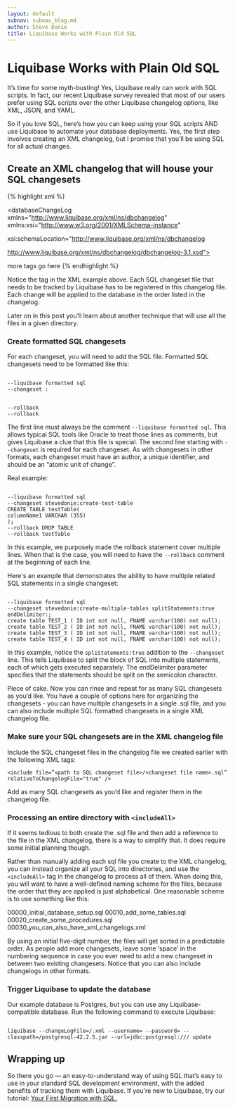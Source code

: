 ```yaml
---
layout: default
subnav: subnav_blog.md
author: Steve Donie
title: Liquibase Works with Plain Old SQL
---
```

# Liquibase Works with Plain Old SQL

It’s time for some myth-busting! Yes, Liquibase really can work with SQL scripts. In fact, our recent Liquibase survey revealed that most of our users prefer using SQL scripts over the other Liquibase changelog options, like XML, JSON, and YAML. 

So if you love SQL, here’s how you can keep using your SQL scripts AND use Liquibase to automate your database deployments. Yes, the first step involves creating an XML changelog, but I promise that you’ll be using SQL for all actual changes. 

## Create an XML changelog that will house your SQL changesets

{% highlight xml %}
<?xml version="1.0" encoding="UTF-8"?>
<databaseChangeLog xmlns="http://www.liquibase.org/xml/ns/dbchangelog"
xmlns:xsi="http://www.w3.org/2001/XMLSchema-instance"

xsi:schemaLocation="http://www.liquibase.org/xml/ns/dbchangelog

http://www.liquibase.org/xml/ns/dbchangelog/dbchangelog-3.1.xsd">

<include file="<path to changeset SQL file>/<changeset file name>.sql>" relativeToChangelogFile="true"/>
more <include> tags go here

</databaseChangeLog>
{% endhighlight %}

Notice the <include> tag in the XML example above. Each SQL changeset file that needs to be tracked by Liquibase has to be registered in this changelog file. Each change will be applied to the database in the order listed in the changelog. 

Later on in this post you’ll learn about another technique that will use all the files in a given directory. 

### Create formatted SQL changesets

For each changeset, you will need to add the SQL file. Formatted SQL changesets need to be formatted like this:

<pre><code class="language-bash"> 
--liquibase formatted sql
--changeset <author name>:<a unique identifier for the SQL changeset>
<SQL statements go here>
<SQL statements go here>
--rollback <rollback SQL statements>
--rollback <rollback SQL statements>
</code></pre>

The first line must always be the comment `--liquibase formatted sql`. This allows typical SQL tools like Oracle to treat those lines as comments, but gives Liquibase a clue that this file is special. The second line starting with `--changeset` is required for each changeset. As with changesets in other formats, each changeset must have an author, a unique identifier, and should be an “atomic unit of change”. 

Real example:
<pre><code class="language-bash"> 
--liquibase formatted sql
--changeset stevedonie:create-test-table
CREATE TABLE testTable(
columnName1 VARCHAR (355)
);
--rollback DROP TABLE
--rollback testTable
</code></pre>

In this example, we purposely made the rollback statement cover multiple lines. When that is the case, you will need to have the `--rollback` comment at the beginning of each line.

Here's an example that demonstrates the ability to have multiple related SQL statements in a single changeset:
<pre><code class="language-bash"> 
--liquibase formatted sql
--changeset stevedonie:create-multiple-tables splitStatements:true endDelimiter:;
create table TEST_1 ( ID int not null, FNAME varchar(100) not null);
create table TEST_2 ( ID int not null, FNAME varchar(100) not null);
create table TEST_3 ( ID int not null, FNAME varchar(100) not null);
create table TEST_4 ( ID int not null, FNAME varchar(100) not null);
</code></pre>

In this example, notice the `spliStatements:true` addition to the `--changeset` line. This tells Liquibase to split the block of SQL into multiple statements, each of which gets executed separately. The endDelimiter parameter specifies that the statements should be split on the semicolon character. 

Piece of cake. Now you can rinse and repeat for as many SQL changesets as you’d like. You have a couple of options here for organizing the changesets - you can have multiple changesets in a single .sql file, and you can also include multiple SQL formatted changesets in a single XML changelog file. 

### Make sure your SQL changesets are in the XML changelog file

Include the SQL changeset files in the changelog file we created earlier with the following XML tags:

```<include file=”<path to SQL changeset file>/<changeset file name>.sql” relativeToChangelogFile="true" />```

Add as many SQL changesets as you’d like and register them in the changelog file.

### Processing an entire directory with `<includeAll>`

If it seems tedious to both create the .sql file and then add a reference to the file in the XML changelog, there is a way to simplify that. It does require some initial planning though.

Rather than manually adding each sql file you create to the XML changelog, you can instead organize all your SQL into directories, and use the `<includeAll>` tag in the changelog to process all of them. When doing this, you will want to have a well-defined naming scheme for the files, because the order that they are applied is just alphabetical. One reasonable scheme is to use something like this:

00000_initial_database_setup.sql
00010_add_some_tables.sql
00020_create_some_procedures.sql
00030_you_can_also_have_xml_changelogs.xml

By using an initial five-digit number, the files will get sorted in a predictable order. As people add more changesets, leave some ‘space’ in the numbering sequence in case you ever need to add a new changeset in between two existing changesets. Notice that you can also include changelogs in other formats. 

### Trigger Liquibase to update the database

Our example database is Postgres, but you can use any Liquibase-compatible database. Run the following command to execute Liquibase:

<pre><code class="language-bash"> 
liquibase --changeLogFile=<path to changelog file>/<liquibase changelog file name>.xml --username=<database username> --password=<database password> --classpath=<path to the liquibase installation>/postgresql-42.2.5.jar --url=jdbc:postgresql://<database url>/<database name> update
</code></pre>

## Wrapping up

So there you go — an easy-to-understand way of using SQL that’s easy to use in your standard SQL development environment, with the added benefits of tracking them with Liquibase. If you're new to Liquibase, try our tutorial: [Your First Migration with SQL.](https://www.liquibase.org/get_started/quickstart_sql.html)
